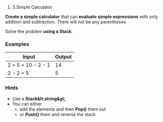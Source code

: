 ﻿1. 3.Simple Calculator

**Create a simple calculator** that can **evaluate simple expressions** with only addition and subtraction. There will not be any parentheses.

Solve the problem **using a Stack**.

### Examples

| **Input** | **Output** |
| --- | --- |
| 2 + 5 + 10 - 2 - 1 | 14 |
| 2 - 2 + 5 | 5 |

### Hints

- Use a **Stack\&lt;string\&gt;**
- You can either
  - add the elements and then **Pop()** them out
  - or **Push()** them and reverse the stack

